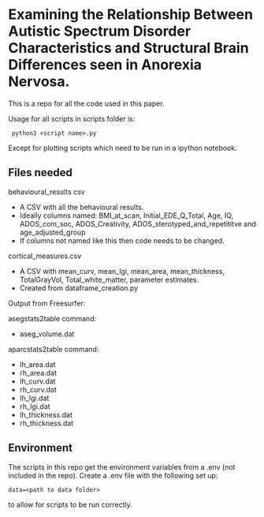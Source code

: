 # Examining the Relationship Between Autistic Spectrum Disorder Characteristics and Structural Brain Differences seen in Anorexia Nervosa.

This is a repo for all the code used in this paper.

Usage for all scripts in scripts folder is: 

``` python3 <script name>.py```

Except for plotting scripts which need to be run in a ipython notebook.


## Files needed

behavioural_results csv
	
- A CSV with all the behavioural results.
- Ideally columns named:  BMI_at_scan, Initial_EDE_Q_Total, Age, IQ, ADOS_com_soc, ADOS_Creativity, ADOS_sterotyped_and_repetititve and age_adjusted_group
- If columns not named like this then code needs to be changed.

cortical_measures.csv

- A CSV with mean_curv, mean_lgi, mean_area, mean_thickness, TotalGrayVol, Total_white_matter, parameter estimates.
- Created from dataframe_creation.py

Output from Freesurfer:

asegstats2table command:

- aseg_volume.dat

aparcstats2table command:

- lh_area.dat
- rh_area.dat
- lh_curv.dat
- rh_curv.dat
- lh_lgi.dat
- rh_lgi.dat
- lh_thickness.dat
- rh_thickness.dat

## Environment

The scripts in this repo get the environment variables from a .env (not included in the repo). Create a .env file with the following set up:

```data=<path to data folder>```

to allow for scripts to be run correctly.
